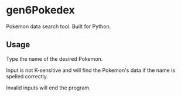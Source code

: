 # gen6Pokedex
Pokemon data search tool. Built for Python.

## Usage

Type the name of the desired Pokemon.

Input is not K-sensitive and will find the Pokemon's data if the name is spelled correctly.

Invalid inputs will end the program.
